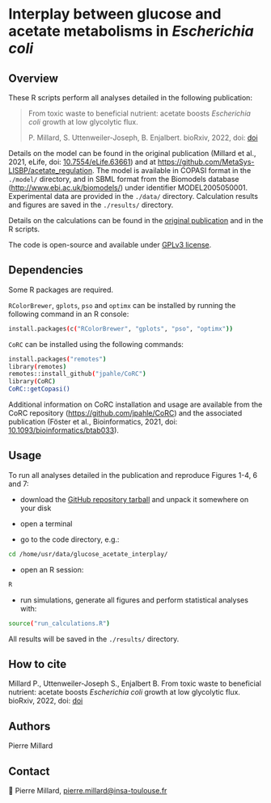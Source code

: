 # Interplay between glucose and acetate metabolisms in *Escherichia coli*

## Overview

These R scripts perform all analyses detailed in the following publication:

> From toxic waste to beneficial nutrient: acetate boosts *Escherichia coli* growth at low glycolytic flux.
>
> P. Millard, S. Uttenweiler-Joseph, B. Enjalbert. bioRxiv, 2022, doi: [doi](https://doi.org/doi)

Details on the model can be found in the original publication (Millard et al., 2021, eLife, doi: [10.7554/eLife.63661](https://doi.org/10.7554/eLife.63661)) and at https://github.com/MetaSys-LISBP/acetate_regulation. The model is available in COPASI format in the `./model/` directory, and in SBML format from the Biomodels database (http://www.ebi.ac.uk/biomodels/) under identifier MODEL2005050001. Experimental data are provided in the `./data/` directory. Calculation results and figures are saved in the `./results/` directory.

Details on the calculations can be found in the [original publication](https://doi.org/doi) and in the R scripts.

The code is open-source and available under [GPLv3 license](https://www.gnu.org/licenses/gpl-3.0.txt).

## Dependencies

Some R packages are required.

`RColorBrewer`, `gplots`, `pso` and `optimx` can be installed
by running the following command in an R console:

```bash
install.packages(c("RColorBrewer", "gplots", "pso", "optimx"))
```

`CoRC` can be installed
using the following commands:

```bash
install.packages("remotes")
library(remotes)
remotes::install_github("jpahle/CoRC")
library(CoRC)
CoRC::getCopasi()
```

Additional information on CoRC installation and usage are available from the CoRC repository (https://github.com/jpahle/CoRC) and the associated publication (Föster et al., Bioinformatics, 2021, doi: [10.1093/bioinformatics/btab033](https://doi.org/10.1093/bioinformatics/btab033)).

## Usage

To run all analyses detailed in the publication and reproduce Figures 1-4, 6 and 7:

- download the [GitHub repository tarball](https://github.com/pierremillard/glucose_acetate_interplay/archive/refs/heads/master.zip) and unpack it somewhere on your disk

- open a terminal

- go to the code directory, e.g.:

```bash
cd /home/usr/data/glucose_acetate_interplay/
```

- open an R session:

```bash
R
```

- run simulations, generate all figures and perform statistical analyses with:

```bash
source("run_calculations.R")
```

All results will be saved in the `./results/` directory.

## How to cite
Millard P., Uttenweiler-Joseph S., Enjalbert B. From toxic waste to beneficial nutrient: acetate boosts *Escherichia coli* growth at low glycolytic flux. bioRxiv, 2022, doi: [doi](https://doi.org/doi)

## Authors
Pierre Millard

## Contact
:email: Pierre Millard, pierre.millard@insa-toulouse.fr

